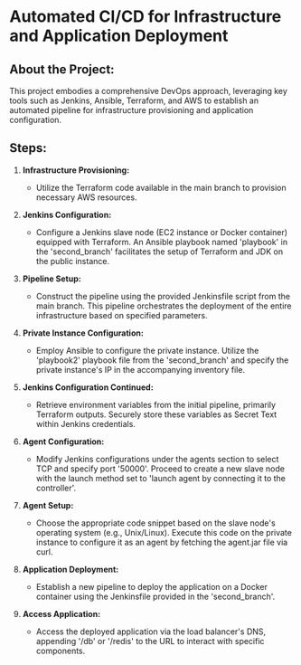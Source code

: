 # Automated CI/CD for Infrastructure and Application Deployment

## About the Project:
This project embodies a comprehensive DevOps approach, leveraging key tools such as Jenkins, Ansible, Terraform, and AWS to establish an automated pipeline for infrastructure provisioning and application configuration.

## Steps:

1. **Infrastructure Provisioning:**
   - Utilize the Terraform code available in the main branch to provision necessary AWS resources.

2. **Jenkins Configuration:**
   - Configure a Jenkins slave node (EC2 instance or Docker container) equipped with Terraform. An Ansible playbook named 'playbook' in the 'second_branch' facilitates the setup of Terraform and JDK on the public instance.

3. **Pipeline Setup:**
   - Construct the pipeline using the provided Jenkinsfile script from the main branch. This pipeline orchestrates the deployment of the entire infrastructure based on specified parameters.

4. **Private Instance Configuration:**
   - Employ Ansible to configure the private instance. Utilize the 'playbook2' playbook file from the 'second_branch' and specify the private instance's IP in the accompanying inventory file.

5. **Jenkins Configuration Continued:**
   - Retrieve environment variables from the initial pipeline, primarily Terraform outputs. Securely store these variables as Secret Text within Jenkins credentials.

6. **Agent Configuration:**
   - Modify Jenkins configurations under the agents section to select TCP and specify port '50000'. Proceed to create a new slave node with the launch method set to 'launch agent by connecting it to the controller'.

7. **Agent Setup:**
   - Choose the appropriate code snippet based on the slave node's operating system (e.g., Unix/Linux). Execute this code on the private instance to configure it as an agent by fetching the agent.jar file via curl.

8. **Application Deployment:**
   - Establish a new pipeline to deploy the application on a Docker container using the Jenkinsfile provided in the 'second_branch'.

9. **Access Application:**
   - Access the deployed application via the load balancer's DNS, appending '/db' or '/redis' to the URL to interact with specific components.

